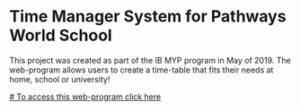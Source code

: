 # Time Manager System for Pathways World School

This project was created as part of the IB MYP program in May of 2019. The web-program allows users to create a time-table that fits their needs at home, school or university!

[# To access this web-program click here](https://Sullym8.github.io/time-manager)
